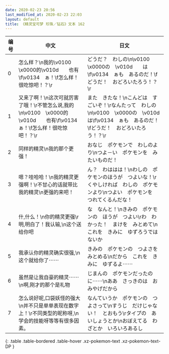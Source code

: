 ```yaml
---
date: 2020-02-23 20:56
last_modified_at: 2020-02-23 22:03
layout: default
title: 《精灵宝可梦 珍珠／钻石》文本 162
---
```

| 编号 | 中文 | 日文 |
| ---- | ---- | ---- |
| 0 | 怎么样？\n我的\v0100　\x0000的\v010d　　也有\f\v0134　ぁ！\f怎么样！很吃惊吧！？\r | どうだ？　わしの\n\v0100　\x0000の　\v010d　　は\f\v0134　ぁも　あるのだ！\fどうだ！　おどろいたろう！？\r |
| 1 | 又来了啊！\n这次可就厉害了哦！\r不管怎么说,我的\n\v0100　\x0000的\v010d　　也有\f\v0134　ぁ！\f怎么样！很吃惊吧！？\r | また　きたな！\nこんどは　すごいぞ！\rなんたって　わしの\n\v0100　\x0000の　\v010d　　は\f\v0134　ぁも　あるのだ！\fどうだ！　おどろいたろう！？\r |
| 2 | 同样的精灵\n我的那个更强！ | おなじ　ポケモンで　わしのより\nつよ－い　ポケモンを　みたいものだ！ |
| 3 | 嗯？哇哈哈！\n我的精灵更强啊！\r不甘心的话就带比我的精灵\n更强的来吧！ | ん？　わははは！\nわしの　ポケモンのほうが　つよいな！\rくやしければ　わしの　ポケモンより\nつよい　ポケモンを　つれてくるんだな！ |
| 4 | 什,什么！\n你的精灵更强\r明,明白了！我认输,\n这个送给你吧 | な　なんと！\nきみの　ポケモンの　ほうが　つよい\rわ　わかった！　まけを　みとめて\nこれを　きみに　ゆずろうではないか |
| 5 | 我承认你的精灵确实很强,\n这个就给你了⋯⋯ | きみの　ポケモンの　つよさを　みとめる\nだから　これを　きみに　ゆずるよ⋯⋯ |
| 6 | 虽然是让我自豪的精灵⋯⋯\n啊,刚才的那个是礼物 | じまんの　ポケモンだったのに⋯⋯\nああ　さっきのは　おみやげだから |
| 7 | 怎么说好呢,口袋妖怪的强大\n并不只是单单表现在数字上！\r不同类型的昵称呀,\n学会的技能呀等等有很多因素。 | なんていうか　ポケモンの　つよさって\nすうじ　だけじゃない！　とおもう\rタイプの　あいしょうとか\nおぼえてる　わざとか　いろいろあるし |
{: .table .table-bordered .table-hover .xz-pokemon-text .xz-pokemon-text-DP }